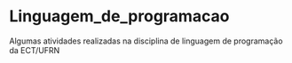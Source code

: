 # Linguagem_de_programacao
Algumas atividades realizadas na disciplina de linguagem de programação da ECT/UFRN

